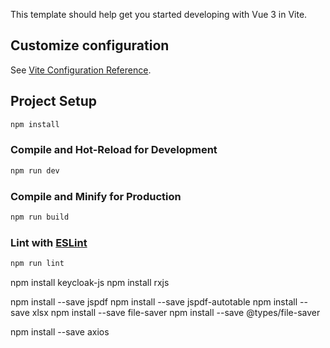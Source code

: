 This template should help get you started developing with Vue 3 in Vite.

## Customize configuration

See [Vite Configuration Reference](https://vitejs.dev/config/).

## Project Setup

```sh
npm install
```

### Compile and Hot-Reload for Development

```sh
npm run dev
```

### Compile and Minify for Production

```sh
npm run build
```

### Lint with [ESLint](https://eslint.org/)

```sh
npm run lint
```

npm install keycloak-js
npm install rxjs

npm install --save jspdf
npm install --save jspdf-autotable
npm install --save xlsx
npm install --save file-saver
npm install --save @types/file-saver

npm install --save axios